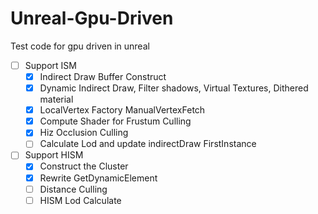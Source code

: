 # Unreal-Gpu-Driven
Test code for gpu driven in unreal

- [ ] Support ISM
  - [x] Indirect Draw Buffer Construct
  - [x] Dynamic Indirect Draw, Filter shadows, Virtual Textures, Dithered material
  - [x] LocalVertex Factory ManualVertexFetch
  - [x] Compute Shader for Frustum Culling
  - [x] Hiz Occlusion Culling
  - [ ] Calculate Lod and update indirectDraw FirstInstance
- [ ] Support HISM
  - [x] Construct the Cluster
  - [x] Rewrite GetDynamicElement
  - [ ] Distance Culling
  - [ ] HISM Lod Calculate